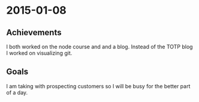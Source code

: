 2015-01-08
==========

Achievements
------------

I both worked on the node course and and a blog. Instead of the TOTP blog I worked on visualizing git.

Goals
-----

I am taking with prospecting customers so I will be busy for the better part of a day.
